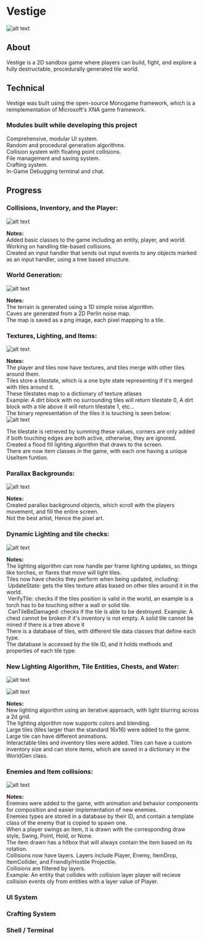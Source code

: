 # Vestige
![alt text](Vestige/VestigeProgressPhotos/Cover.png?raw=true)

## About
Vestige is a 2D sandbox game where players can build, fight, and explore a fully destructable, procedurally generated tile world.  

## Technical
Vestige was built using the open-source Monogame framework, which is a reimplementation of Microsoft's XNA game framework.   

### Modules built while developing this project
Comprehensive, modular UI system.  
Random and procedural generation algorithms.  
Collision system with floating point collisions.  
File management and saving system.  
Crafting system.  
In-Game Debugging terminal and chat.  

## Progress

### Collisions, Inventory, and the Player:  

![alt text](Vestige/VestigeProgressPhotos/CollisionsInventoryPlayer.png?raw=true)

**Notes:**  
Added basic classes to the game including an entity, player, and world.  
Working on handling tile-based collisions.  
Created an input handler that sends out input events to any objects marked as an input handler, using a tree based structure.  


### World Generation:  

![alt text](Vestige/VestigeProgressPhotos/WorldGeneration.jpg?raw=true)

**Notes:**  
The terrain is generated using a 1D simple noise algorithm.  
Caves are generated from a 2D Perlin noise map.  
The map is saved as a png image, each pixel mapping to a tile.  

### Textures, Lighting, and Items:  

![alt text](Vestige/VestigeProgressPhotos/TexturesLightingItems.png?raw=true)

**Notes:**  
The player and tiles now have textures, and tiles merge with other tiles around them.  
Tiles store a tilestate, which is a one byte state representing if it's merged with tiles around it.  
These tilestates map to a dictionary of texture atlases  
Example: A dirt block with no surrounding tiles will return tilestate 0, A dirt block with a tile above it will return tilestate 1, etc...  
The binary representation of the tiles it is touching is seen below:  
![alt text](Vestige/VestigeProgressPhotos/TileStates.png?raw=true)  

The tilestate is retrieved by summing these values, corners are only added if both touching edges are both active, otherwise, they are ignored.  
Created a flood fill lighting algorithm that draws to the screen.  
There are now item classes in the game, with each one having a unique UseItem funtion.  

### Parallax Backgrounds:    

![alt text](Vestige/VestigeProgressPhotos/ParallaxBackgrounds.png?raw=true)

**Notes:**  
Created parallax background objects, which scroll with the players movement, and fill the entire screen.  
Not the best artist, Hence the pixel art.  

### Dynamic Lighting and tile checks:  

![alt text](Vestige/VestigeProgressPhotos/DynamicLightingTileChecks.png?raw=true)

**Notes:**  
The lighting algorithm can now handle per frame lighting updates, so things like torches, or flares that move will light tiles.  
Tiles now have checks they perform when being updated, including:  
&nbsp;UpdateState: gets the tiles texture atlas based on other tiles around it in the world.  
&nbsp;VerifyTile: checks if the tiles position is valid in the world, an example is a torch has to be touching either a wall or solid tile.  
&nbsp;CanTileBeDamaged: checks if the tile is able to be destroyed. Example: A chest cannot be broken if it's inventory is not empty. A solid tile cannot be mined if there is a tree above it  
There is a database of tiles, with different tile data classes that define each type.  
The database is accessed by the tile ID, and it holds methods and properties of each tile type.  

### New Lighting Algorithm, Tile Entities, Chests, and Water:  

![alt text](Vestige/VestigeProgressPhotos/NewLighting.png?raw=true)

![alt text](Vestige/VestigeProgressPhotos/TileEntitiesChestsWater.png?raw=true)

**Notes:**  
New lighting algorithm using an iterative approach, with light blurring across a 2d grid.  
The lighting algorithm now supports colors and blending.  
Large tiles (tiles larger than the standard 16x16) were added to the game.  
Large tile can have different animations.  
Interactable tiles and inventory tiles were added. Tiles can have a custom inventory size and can store items, which are saved in a dictionary in the WorldGen class.  

### Enemies and Item collisions:  

![alt text](Vestige/VestigeProgressPhotos/EnemiesAndItemCollisions.png?raw=true)

**Notes:**  
Enemies were added to the game, with animation and behavior components for composition and easier implementation of new enemies.  
Enemies types are stored in a database by their ID, and contain a template class of the enemy that is copied to spawn one.  
When a player swings an item, it is drawn with the corresponding draw style, Swing, Point, Hold, or None.  
The item drawn has a hitbox that will always contain the item based on its rotation.  
Collisions now have layers. Layers include Player, Enemy, ItemDrop, ItemCollider, and Friendly/Hostile Projectile.  
Collisions are filtered by layers.  
Example: An entity that collides with collision layer player will recieve collision events oly from entities with a layer value of Player.  

### UI System

### Crafting System

### Shell / Terminal